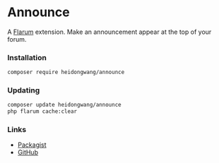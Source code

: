 # Announce

A [Flarum](http://flarum.org) extension. Make an announcement appear at the top of your forum.

### Installation

```sh
composer require heidongwang/announce
```

### Updating

```sh
composer update heidongwang/announce
php flarum cache:clear
```

### Links

- [Packagist](https://packagist.org/packages/heidongwang/announce)
- [GitHub](https://github.com/heidongwang/announce)
